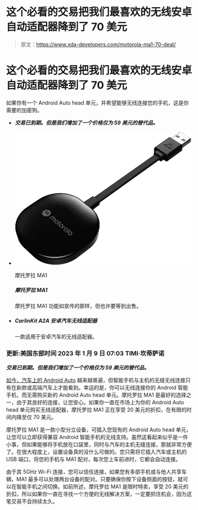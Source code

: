 # 这个必看的交易把我们最喜欢的无线安卓自动适配器降到了 70 美元

> 原文：<https://www.xda-developers.com/motorola-ma1-70-deal/>

# 这个必看的交易把我们最喜欢的无线安卓自动适配器降到了 70 美元

如果你有一个 Android Auto head 单元，并希望能够无线连接您的手机，这是你需要的加密狗。

*   ***交易已到期。但是我们增加了一个价格仅为 59 美元的替代品。***

*   <picture>![The Motorola MA1 functions as advertised, but maybe wait for a sale.](img/a602591e4b8e36ee5841086679a42dbf.png)</picture>

    摩托罗拉 MA1

    ##### 摩托罗拉 MA1

    摩托罗拉 MA1 功能如宣传的那样，但也许要等到出售。

*   ##### CarlinKit A2A 安卓汽车无线适配器

    一款适用于安卓汽车的无线适配器。

### 更新:美国东部时间 2023 年 1 月 9 日 07:03 TIMI·坎蒂萨诺

***交易已到期。但是我们增加了一个价格仅为 59 美元的替代品。***

[如今，汽车上的 Android Auto](https://www.xda-developers.com/android-auto/) 越来越普遍，但智能手机与主机的无缝无线连接只有在新款或高端汽车上才能看到。幸运的是，你可以无线连接你的 Android 智能手机，而无需购买新的 Android Auto head 单元。摩托罗拉 MA1 是最好的选择之一，由于其良好的连接，让您安心。如果你一直在市场上为你的 Android Auto head 单元购买无线适配器，摩托罗拉 MA1 正在享受 20 美元的折扣，在有限的时间内降至仅 70 美元。

摩托罗拉 MA1 是一款小型分立设备，可插入您现有的 Android Auto head 单元，让您可以立即获得兼容 Android 智能手机的无线支持。虽然这看起来似乎是一件小事，但如果能够将手机放在口袋里，同时与汽车的主机无缝连接，那就非常方便了。在很大程度上，设置设备真的没什么可做的。您只需将它插入汽车或主机的 USB 端口，将您的手机与 MA1 配对，每次您上车前进时，它都会自动连接。

由于其 5GHz Wi-Fi 连接，您可以信任连接，如果您有多部手机或与他人共享车辆，MA1 最多可以处理两台设备的配对。只要确保你按下设备侧面的按钮，就可以在智能手机之间切换。如前所述，摩托罗拉 MA1 是限时特卖，享受 20 美元的折扣，所以如果你一直在寻找一个方便的无线解决方案，一定要抓住机会，因为这笔交易不会持续太久。